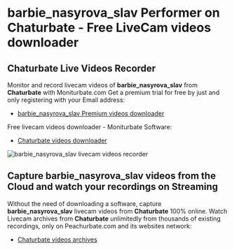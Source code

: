 # barbie_nasyrova_slav Performer on Chaturbate - Free LiveCam videos downloader

## Chaturbate Live Videos Recorder

Monitor and record livecam videos of **barbie_nasyrova_slav** from **Chaturbate** with Moniturbate.com
Get a premium trial for free by just and only registering with your Email address:
* [barbie_nasyrova_slav Premium videos downloader](https://moniturbate.com/request-demo-licence-key.html)

Free livecam videos downloader - Moniturbate Software:
* [Chaturbate videos downloader](https://moniturbate.com/moniturbate-download-software.html)

![barbie_nasyrova_slav livecam videos recorder](https://peachurnet.com/templates/moniturbate-software.png)


## Capture barbie_nasyrova_slav videos from the Cloud and watch your recordings on Streaming

Without the need of downloading a software, capture **barbie_nasyrova_slav** livecam videos from **Chaturbate** 100% online.
Watch Livecam archives from **Chaturbate** unlimitedly from thousands of existing recordings, only on Peachurbate.com and its websites network:
* [Chaturbate videos archives](https://peachurnet.com/)